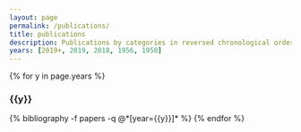 ```yaml
---
layout: page
permalink: /publications/
title: publications
description: Publications by categories in reversed chronological order. Generated by jekyll-scholar.
years: [2019+, 2019, 2018, 1956, 1950]
---
```


{% for y in page.years %}
  <h3 class="year">{{y}}</h3>
  {% bibliography -f papers -q @*[year={{y}}]* %}
{% endfor %}
